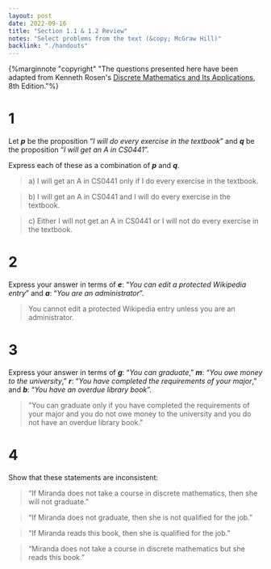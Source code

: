 ```yaml
---
layout: post
date: 2022-09-16
title: "Section 1.1 & 1.2 Review"
notes: "Select problems from the text (&copy; McGraw Hill)"
backlink: "./handouts"
---
```

{%marginnote "copyright" "The questions presented here have been adapted from Kenneth Rosen's [Discrete Mathematics and Its Applications](https://www.amazon.com/Discrete-Mathematics-Applications-Kenneth-author/dp/1260091996/ref=pd_lpo_1?pd_rd_i=1260091996&psc=1), 8th Edition."%}

# 1
Let ***p*** be the proposition “*I will do every exercise in the textbook*” and ***q*** be the proposition “*I will get an A in CS0441*”.

Express each of these as a combination of ***p*** and ***q***.

> a) I will get an A in CS0441 only if I do every exercise in the textbook.

> b) I will get an A in CS0441 and I will do every exercise in the textbook.

> c) Either I will not get an A in CS0441 or I will not do every exercise in the textbook.


# 2
Express your answer in terms of ***e***: “*You can edit a protected Wikipedia entry*” and ***a***: “*You are an administrator*”. 
>You cannot edit a protected Wikipedia entry unless you are an administrator. 


# 3
Express your answer in terms of ***g***: “*You can graduate*,” ***m***: *“You owe money to the university*,” ***r***: “*You have completed the requirements of your major*,” and ***b***: “*You have an overdue library book*”.
> "You can graduate only if you have completed the requirements of your major and you do not owe money to the university and you do not have an overdue library book."

# 4
Show that these statements are inconsistent:
> “If Miranda does not take a course in discrete mathematics, then she will not graduate.”

> “If Miranda does not graduate, then she is not qualified for the job.”

> “If Miranda reads this book, then she is qualified for the job.”

> “Miranda does not take a course in discrete mathematics but she reads this book.”

